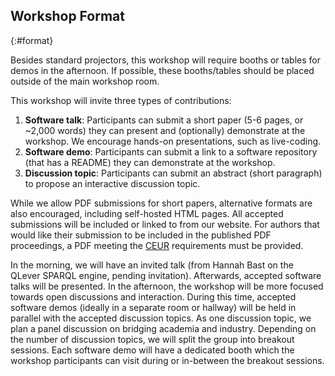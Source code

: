 ## Workshop Format
{:#format}

<!-- The intended mix of events, such as paper presentations, invited talks, panels, demos, and general discussion (either a tentative tabular schedule or a one paragraph summary).
We welcome workshops with an innovative structure and a diverse programme that attracts various types of contributions and ensures rich interactions. -->

Besides standard projectors, this workshop will require booths or tables for demos in the afternoon.
If possible, these booths/tables should be placed outside of the main workshop room.

This workshop will invite three types of contributions:

1. **Software talk**: Participants can submit a short paper (5-6 pages, or ~2,000 words) they can present and (optionally) demonstrate at the workshop. We encourage hands-on presentations, such as live-coding.
2. **Software demo**: Participants can submit a link to a software repository (that has a README) they can demonstrate at the workshop.
3. **Discussion topic**: Participants can submit an abstract (short paragraph) to propose an interactive discussion topic.

While we allow PDF submissions for short papers, alternative formats are also encouraged, including self-hosted HTML pages.
All accepted submissions will be included or linked to from our website.
For authors that would like their submission to be included in the published PDF proceedings,
a PDF meeting the [CEUR](https://ceur-ws.org/) requirements must be provided.

In the morning, we will have an invited talk (from Hannah Bast on the QLever SPARQL engine, pending invitation).
Afterwards, accepted software talks will be presented.
In the afternoon, the workshop will be more focused towards open discussions and interaction.
During this time, accepted software demos (ideally in a separate room or hallway) will be held in parallel with the accepted discussion topics.
As one discussion topic, we plan a panel discussion on bridging academia and industry.
Depending on the number of discussion topics, we will split the group into breakout sessions.
Each software demo will have a dedicated booth which the workshop participants can visit during or in-between the breakout sessions.
